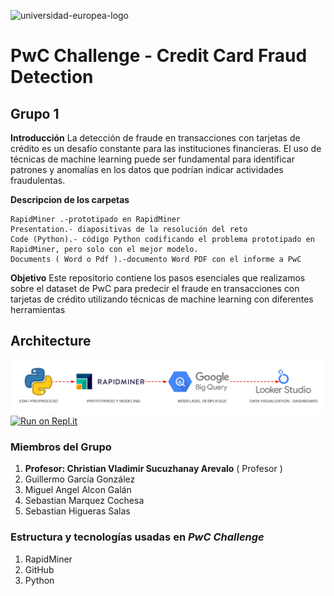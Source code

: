 ![universidad-europea-logo](https://user-images.githubusercontent.com/17354471/218064896-b8411ee7-5cec-4e97-8a71-216a4e6f3bf4.png)


# PwC Challenge - Credit Card Fraud Detection #
 ## Grupo 1

**Introducción**
La detección de fraude en transacciones con tarjetas de crédito es un desafío constante para las instituciones financieras. El uso de técnicas de machine learning puede ser fundamental para identificar patrones y anomalías en los datos que podrían indicar actividades fraudulentas.

**Descripcion de los carpetas**
```shell
RapidMiner .-prototipado en RapidMiner
Presentation.- diapositivas de la resolución del reto
Code (Python).- código Python codificando el problema prototipado en RapidMiner, pero solo con el mejor modelo.
Documents ( Word o Pdf ).-documento Word PDF con el informe a PwC
```

**Objetivo**
Este repositorio contiene los pasos esenciales que realizamos sobre el dataset de PwC para predecir el fraude en transacciones con tarjetas de crédito utilizando técnicas de machine learning con diferentes herramientas

 ## Architecture ##
 ![Architecture](https://github.com/GuillermoGG0102/PwC-Grupo1/blob/af7fac28ea78dcf0ba11014cd73f6ba76607b1ac/Diagrama%20en%20blanco.png)
 [![Run on Repl.it](https://repl.it/badge/github/sukuzhanay/chat_using_sockets)](https://repl.it/github/sukuzhanay/chat_using_sockets)
   
### Miembros del Grupo
1. **Profesor: Christian Vladimir Sucuzhanay Arevalo** ( Profesor )
2. Guillermo García González
3. Miguel Angel Alcon Galán
4. Sebastian Marquez Cochesa
5. Sebastian Higueras Salas
### Estructura y tecnologías usadas en _**PwC Challenge**_

1. RapidMiner
2. GitHub
3. Python




